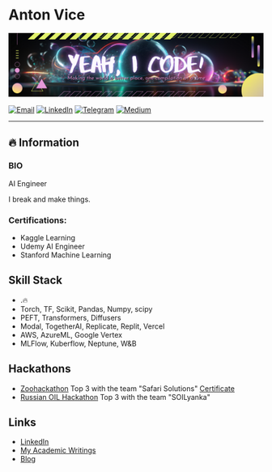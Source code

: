 # Anton Vice
<img src="https://github.com/antonvice/antonvice/blob/main/Game%20Streamer.png?raw=true" alt="yeahicode">

[![Email](https://img.shields.io/badge/Gmail-D14836?style=for-the-badge&logo=gmail&logoColor=white)](mailto:anton96vice@gmail.com)
[![LinkedIn](https://img.shields.io/badge/LinkedIn-0077B5?style=for-the-badge&logo=linkedin&logoColor=white)](https://linkedin.com/in/anton96vice)
[![Telegram](https://img.shields.io/badge/Telegram-2CA5E0?style=for-the-badge&logo=telegram&logoColor=white)](https://t.me/nucradkillsrats)
[![Medium](https://img.shields.io/badge/Medium-12100E?style=for-the-badge&logo=medium&logoColor=white)](https://medium.com/@AI_Whisperer)


---

## 🔥 Information

### BIO
AI Engineer

I break and make things. 

### Certifications:
* Kaggle Learning
* Udemy AI Engineer
* Stanford Machine Learning

## Skill Stack
* .🔥
* Torch, TF, Scikit, Pandas, Numpy, scipy
* PEFT, Transformers, Diffusers
* Modal, TogetherAI, Replicate, Replit, Vercel
* AWS, AzureML, Google Vertex
* MLFlow, Kuberflow, Neptune, W&B


## Hackathons
* [Zoohackathon](https://zoohackathon-2020-europe.devpost.com/) Top 3 with the team "Safari Solutions" [Certificate](https://github.com/anton96vice/Portfolio/blob/main/imgs/Anton%20Vice.pdf)
* [Russian OIL Hackathon](https://vk.com/onlinehackathon) Top 3 with the team "SOILyanka"


## Links
- [LinkedIn](https://www.linkedin.com/in/anton-vice-89563a180/)
- [My Academic Writings](https://www.linkedin.com/in/anton96vice/detail/recent-activity/posts/)
- [Blog](https://www.medium.com/@AI_Whisperer)
